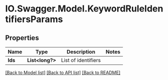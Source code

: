# IO.Swagger.Model.KeywordRuleIdentifiersParams
## Properties

Name | Type | Description | Notes
------------ | ------------- | ------------- | -------------
**Ids** | **List&lt;long?&gt;** | List of identifiers | 

[[Back to Model list]](../README.md#documentation-for-models) [[Back to API list]](../README.md#documentation-for-api-endpoints) [[Back to README]](../README.md)

